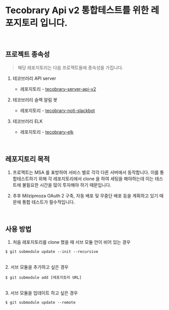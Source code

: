 # Tecobrary Api v2 통합테스트를 위한 레포지토리 입니다.

<br>

## 프로젝트 종속성

> 해당 레포지토리는 다음 프로젝트들에 종속성을 가집니다.

1. 테코브러리 API server
    * 레포지토리 - [tecobrary-server-api-v2](https://github.com/milzipmoza-developers/tecobrary-server-api-v2)

2. 테코브러리 슬랙 알림 봇
    * 레포지토리 - [tecobrary-noti-slackbot](https://github.com/milzipmoza-developers/tecobrary-noti-slackbot)

3. 테코브러리 ELK
    * 레포지토리 - [tecobrary-elk](https://github.com/milzipmoza-developers/tecobrary-elk)    
<br>

## 레포지토리 목적

1. 프로젝트는 MSA 를 표방하여 서비스 별로 각각 다른 서버에서 동작합니다. 이를 통합테스트하기 위해 각 레포지토리에서 clone 을 하여 세팅을 해야하는데 이는 테스트에 불필요한 시간을 많이 투자해야 하기 때문입니다.

2. 추후 Milzipmoza OAuth 2 구축, 자동 배포 및 무중단 배포 등을 계획하고 있기 때문에 통합 테스트가 필수적입니다.

<br>

## 사용 방법
1. 처음 레포지토리를 clone 했을 때 서브 모듈 안이 비어 있는 경우

```shell script
$ git submodule update --init --recursive
```

<br>
2. 서브 모듈을 추가하고 싶은 경우

```shell script
$ git submodule add [레포지토리 URL]
```
<br>
3. 서브 모듈을 업데이트 하고 싶은 경우

```shell script
$ git submodule update --remote
```